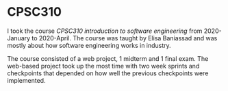 # CPSC310

I took the course *CPSC310 introduction to software engineering* from 2020-January to 2020-April. The course was taught by Elisa Baniassad and was mostly about how software engineering works in industry.

The course consisted of a web project, 1 midterm and 1 final exam. The web-based project took up the most time with two week sprints and checkpoints that depended on how well the previous checkpoints were implemented.


